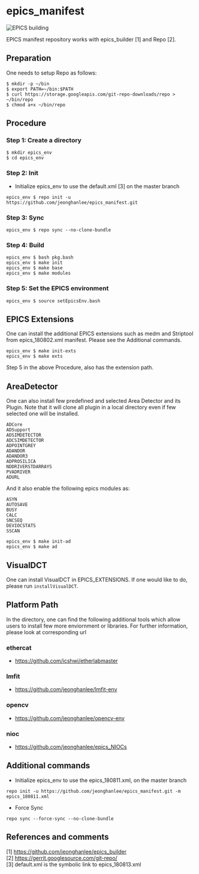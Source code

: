 epics_manifest
===

![EPICS building](https://github.com/jeonghanlee/epics_manifest/workflows/EPICS%20building/badge.svg)

EPICS manifest repository works with epics_builder [1] and Repo [2].


## Preparation

One needs to setup Repo as follows:

```
$ mkdir -p ~/bin
$ export PATH=~/bin:$PATH
$ curl https://storage.googleapis.com/git-repo-downloads/repo > ~/bin/repo
$ chmod a+x ~/bin/repo
```


## Procedure

### Step 1:  Create a directory
```
$ mkdir epics_env
$ cd epics_env
```

### Step 2: Init


* Initialize epics_env to use the default.xml [3] on the master branch

```
epics_env $ repo init -u https://github.com/jeonghanlee/epics_manifest.git
```

### Step 3: Sync

```
epics_env $ repo sync --no-clone-bundle
```


### Step 4: Build


```
epics_env $ bash pkg.bash
epics_env $ make init
epics_env $ make base
epics_env $ make modules
```

### Step 5: Set the EPICS environment
```
epics_env $ source setEpicsEnv.bash
```


## EPICS Extensions 

One can install the additional EPICS extensions such as medm and Striptool from epics_180802.xml manifest. Please see the Additional commands. 

```
epics_env $ make init-exts
epics_env $ make exts
```
Step 5 in the above Procedure, also has the extension path.


## AreaDetector

One can also install few predefined and selected Area Detector and its Plugin. Note that it will clone all plugin in a local directory even if few selected one will be installed. 

```
ADCore
ADSupport
ADSIMDETECTOR
ADCSIMDETECTOR
ADPOINTGREY
ADANDOR
ADANDOR3
ADPROSILICA
NDDRIVERSTDARRAYS
PVADRIVER
ADURL
```
And it also enable the following epics modules as:

```
ASYN
AUTOSAVE
BUSY
CALC
SNCSEQ
DEVIOCSTATS
SSCAN
```

```
epics_env $ make init-ad
epics_env $ make ad
```

## VisualDCT

One can install VisualDCT in EPICS_EXTENSIONS. If one would like to do, please run ```installVisualDCT```.


## Platform Path
In the directory, one can find the following additional tools which allow users to install few more enviornment or libraries. For further information, please look at corresponding url

### ethercat
* https://github.com/icshwi/etherlabmaster

### lmfit
* https://github.com/jeonghanlee/lmfit-env

### opencv
* https://github.com/jeonghanlee/opencv-env

### nioc
* https://github.com/jeonghanlee/epics_NIOCs




## Additional commands

* Initialize epics_env to use the epics_180811.xml, on the master branch
```
repo init -u https://github.com/jeonghanlee/epics_manifest.git -m epics_180811.xml
```

* Force Sync
```
repo sync --force-sync --no-clone-bundle
```

## References and comments

[1] https://github.com/jeonghanlee/epics_builder  
[2] https://gerrit.googlesource.com/git-repo/    
[3] default.xml is the symbolic link to epics_180813.xml   

